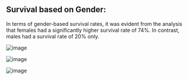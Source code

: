 ## Survival based on Gender:

In terms of gender-based survival rates, it was evident from the analysis that females had a significantly higher survival rate of 74%. In contrast, males had a survival rate of 20% only.




![image](https://github.com/sarojinisarkar/Analysis-for-Titanic-Dataset/assets/151612374/82409da8-1b2d-4fd5-bdee-89b665fd7ad8)




![image](https://github.com/sarojinisarkar/Analysis-for-Titanic-Dataset/assets/151612374/59c21b95-5c35-4730-8c1b-841e90568a87)




![image](https://github.com/sarojinisarkar/Analysis-for-Titanic-Dataset/assets/151612374/5ebc8ae6-6349-44ac-b123-c6fa88759211)

